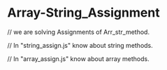 # Array-String_Assignment
// we are solving Assignments of Arr_str_method.

// In "string_assign.js" know about string methods.

// In "array_assign.js" know about array methods.
